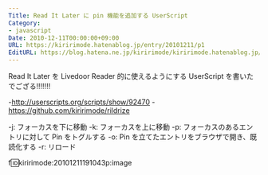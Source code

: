 ```yaml
---
Title: Read It Later に pin 機能を追加する UserScript
Category:
- javascript
Date: 2010-12-11T00:00:00+09:00
URL: https://kiririmode.hatenablog.jp/entry/20101211/p1
EditURL: https://blog.hatena.ne.jp/kiririmode/kiririmode.hatenablog.jp/atom/entry/8454420450078211319
---
```



Read It Later を Livedoor Reader 的に使えるようにする UserScript を書いたでござる!!!!!!!

-http://userscripts.org/scripts/show/92470
-https://github.com/kiririmode/rildrize


-j: フォーカスを下に移動
-k: フォーカスを上に移動
-p: フォーカスのあるエントリに対して Pin をトグルする
-o: Pin を立てたエントリをブラウザで開き、既読化する
-r: リロード

f:id:kiririmode:20101211191043p:image

<script src="https://gist.github.com/737277.js"> </script>
